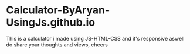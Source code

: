 # Calculator-ByAryan-UsingJs.github.io
This is a calculator i made using JS-HTML-CSS and it's responsive aswell do share your thoughts and views, cheers
